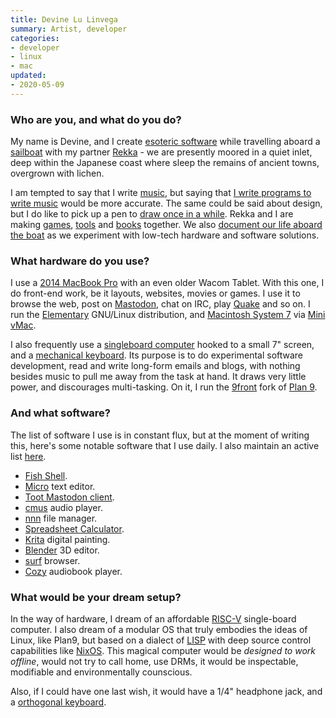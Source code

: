 ```yaml
---
title: Devine Lu Linvega
summary: Artist, developer
categories:
- developer
- linux
- mac
updated:
- 2020-05-09
---
```


### Who are you, and what do you do?

My name is Devine, and I create [esoteric software](https://wiki.xxiivv.com/software "Devine's software.") while travelling aboard a [sailboat](https://100r.co/pages/pino.html "Devine and Rekka's house/boat page.") with my partner [Rekka](https://usesthis.com/interviews/rekka.bell/ "Rekka's Uses This interview.") - we are presently moored in a quiet inlet, deep within the Japanese coast where sleep the remains of ancient towns, overgrown with lichen. 

I am tempted to say that I write [music](https://wiki.xxiivv.com/Audio "Devine's music."), but saying that [I write programs to write music][orca] would be more accurate. The same could be said about design, but I do like to pick up a pen to [draw once in a while](https://wiki.xxiivv.com/Artwork "Devine's artwork."). Rekka and I are making [games](https://100r.co/pages/games.html "Devine and Rekka's games."), [tools](https://100r.co/pages/tools.html "Devine and Rekka's software tools.") and [books](https://100r.co/pages/books.html "Devine and Rekka's books.") together. We also [document our life aboard the boat](http://youtube.com/hundredrabbits "Devine and Rekka's YouTube channel.") as we experiment with low-tech hardware and software solutions.

### What hardware do you use?

I use a [2014 MacBook Pro][macbook-pro] with an even older Wacom Tablet. With this one, I do front-end work, be it layouts, websites, movies or games. I use it to browse the web, post on [Mastodon](https://merveilles.town/@neauoire/ "Devine's Mastodon account."), chat on IRC, play [Quake][] and so on. I run the [Elementary][elementary-os] GNU/Linux distribution, and [Macintosh System 7][system-7] via [Mini vMac][mini-vmac].

I also frequently use a [singleboard computer][raspberry-pi-3b-plus] hooked to a small 7" screen, and a [mechanical keyboard](https://wiki.xxiivv.com/Keyboard "Devine's mechanical keyboard page."). Its purpose is to do experimental software development, read and write long-form emails and blogs, with nothing besides music to pull me away from the task at hand. It draws very little power, and discourages multi-tasking. On it, I run the [9front][] fork of [Plan 9][plan-9].

### And what software?

The list of software I use is in constant flux, but at the moment of writing this, here's some notable software that I use daily. I also maintain an active list [here](https://wiki.xxiivv.com/computer "Devine's current gear list.").

- [Fish Shell][fish].
- [Micro][] text editor.
- [Toot Mastodon client][toot].
- [cmus][] audio player.
- [nnn][] file manager.
- [Spreadsheet Calculator][sc-im].
- [Krita][] digital painting.
- [Blender][] 3D editor.
- [surf][] browser.
- [Cozy][] audiobook player.

### What would be your dream setup?

In the way of hardware, I dream of an affordable [RISC-V](https://en.wikipedia.org/wiki/RISC-V "The Wikipedia entry for RISC-V.") single-board computer. I also dream of a modular OS that truly embodies the ideas of Linux, like Plan9, but based on a dialect of [LISP][] with deep source control capabilities like [NixOS][]. This magical computer would be _designed to work offline_, would not try to call home, use DRMs, it would be inspectable, modifiable and environmentally counscious.

Also, if I could have one last wish, it would have a 1/4" headphone jack, and a [orthogonal keyboard](https://olkb.com/planck).

[orca]: https://wiki.xxiivv.com/#orca "A live programmable audio app."
[macbook-pro]: https://www.apple.com/macbook-pro/ "A laptop."
[quake]: https://en.wikipedia.org/wiki/Quake_(video_game) "A first person shooter game."
[elementary-os]: https://elementary.io/ "A Linux operating system."
[system-7]: https://en.wikipedia.org/wiki/System_7 "An old operating system for early Macs."
[mini-vmac]: https://www.gryphel.com/c/minivmac/ "Mac emulation software."
[raspberry-pi-3b-plus]: https://www.raspberrypi.org/magpi/raspberry-pi-3bplus-specs-benchmarks/ "A tiny computer."
[9front]: http://9front.org/ "A fork of Plan 9."
[plan-9]: https://en.wikipedia.org/wiki/Plan_9_from_Bell_Labs "A distributed operating system."
[fish]: http://fishshell.com/ "A command-line shell."
[micro]: https://micro-editor.github.io/ "A command-line text editor."
[toot]: https://github.com/ihabunek/toot "A command line Mastodon client."
[cmus]: https://cmus.github.io/ "A command line audio player."
[nnn]: https://github.com/jarun/nnn "A command line file manager."
[sc-im]: https://github.com/andmarti1424/sc-im "A command line spreadsheet tool."
[krita]: https://krita.org/ "An open-source image editor."
[blender]: https://www.blender.org/ "A free, open-source 3D renderer."
[surf]: https://surf.suckless.org/ "A web browser for Linux."
[cozy]: https://cozy.geigi.de/ "An audiobook player for Linux."
[lisp]: https://en.wikipedia.org/wiki/Lisp_(programming_language) "An old programming language."
[nixos]: https://nixos.org/ "A Linux distribution."

